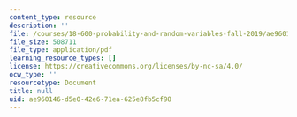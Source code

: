 ```yaml
---
content_type: resource
description: ''
file: /courses/18-600-probability-and-random-variables-fall-2019/ae960146d5e042e671ea625e8fb5cf98_MIT18_600F19_lec20.pdf
file_size: 508711
file_type: application/pdf
learning_resource_types: []
license: https://creativecommons.org/licenses/by-nc-sa/4.0/
ocw_type: ''
resourcetype: Document
title: null
uid: ae960146-d5e0-42e6-71ea-625e8fb5cf98
---
```

